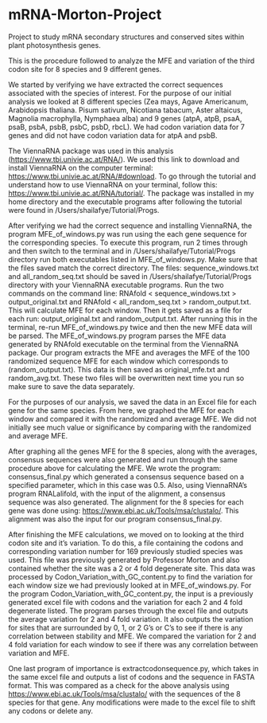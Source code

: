 # mRNA-Morton-Project
Project to study mRNA secondary structures and conserved sites within plant photosynthesis genes. 


This is the procedure followed to analyze the MFE and variation of the third codon site for 8 species and 9 different genes. 

We started by verifying we have extracted the correct sequences associated with the species of interest. For the purpose of our initial analysis we looked at 8 different species (Zea mays, Agave Americanum, Arabidopsis thaliana. Pisum sativum, Nicotiana tabacum, Aster altaicus, Magnolia macrophylla, Nymphaea alba) and 9 genes (atpA, atpB, psaA, psaB, psbA, psbB, psbC, psbD, rbcL). We had codon variation data for 7 genes and did not have codon variation data for atpA and psbB. 

The ViennaRNA package was used in this analysis (https://www.tbi.univie.ac.at/RNA/). We used this link to download and install ViennaRNA on the computer terminal: https://www.tbi.univie.ac.at/RNA/#download. To go through the tutorial and understand how to use ViennaRNA on your terminal, follow this: https://www.tbi.univie.ac.at/RNA/tutorial/. The package was installed in my home directory and the executable programs after following the tutorial were found in /Users/shailafye/Tutorial/Progs. 

After verifying we had the correct sequence and installing ViennaRNA, the program MFE_of_windows.py was run using the each gene sequence for the corresponding species. To execute this program, run 2 times through and then switch to the terminal and in /Users/shailafye/Tutorial/Progs directory run both executables listed in MFE_of_windows.py. Make sure that the files saved match the correct directory. The files: sequence_windows.txt and all_random_seq.txt should be saved in /Users/shailafye/Tutorial/Progs directory with your ViennaRNA executable programs. Run the two commands on the command line: RNAfold < sequence_windows.txt > output_original.txt and RNAfold < all_random_seq.txt > random_output.txt. This will calculate MFE for each window. Then it gets saved as a file for each run: output_original.txt and random_output.txt. After running this in the terminal, re-run MFE_of_windows.py  twice and then the new MFE data will be parsed. The MFE_of_windows.py program parses the MFE data generated by RNAfold executable on the terminal from the ViennaRNA package. Our program extracts the MFE and averages the MFE of the 100 randomized sequence MFE for each window which corresponds to (random_output.txt). This data is then saved as original_mfe.txt and random_avg.txt. These two files will be overwritten next time you run so make sure to save the data separately. 

For the purposes of our analysis, we saved the data in an Excel file for each gene for the same species. From here, we graphed the MFE for each window and compared it with the randomized and average MFE. We did not initially see much value or significance by comparing with the randomized and average MFE. 

After graphing all the genes MFE for the 8 species, along with the averages, consensus sequences were also generated and run through the same procedure above for calculating the MFE. We wrote the program: consensus_final.py which generated a consensus sequence based on a specified parameter, which in this case was 0.5. Also, using ViennaRNA’s program RNALalifold, with the input of the alignment, a consensus sequence was also generated. The alignment for the 8 species for each gene was done using: https://www.ebi.ac.uk/Tools/msa/clustalo/. This alignment was also the input for our program consensus_final.py. 

After finishing the MFE calculations, we moved on to looking at the third codon site and it’s variation. To do this, a file containing the codons and corresponding variation number for 169 previously studied species was used. This file was previously generated by Professor Morton and also contained whether the site was a 2 or 4 fold degenerate site. This data was processed by Codon_Variation_with_GC_content.py to find the variation for each window size we had previously looked at in MFE_of_windows.py. For the program Codon_Variation_with_GC_content.py, the input is a previously generated excel file with codons and the variation for each 2 and 4 fold degenerate listed. The program parses through the excel file and outputs the average variation for 2 and 4 fold variation. It also outputs the variation for sites that are surrounded by 0, 1, or 2 G’s or C’s to see if there is any correlation between stability and MFE. We compared the variation for 2 and 4 fold variation for each window to see if there was any correlation between variation and MFE. 

One last program of importance is extractcodonsequence.py, which takes in the same excel file and outputs a list of codons and the sequence in FASTA format. This was compared as a check for the above analysis using https://www.ebi.ac.uk/Tools/msa/clustalo/ with the sequences of the 8 species for that gene. Any modifications were made to the excel file to shift any codons or delete any. 








